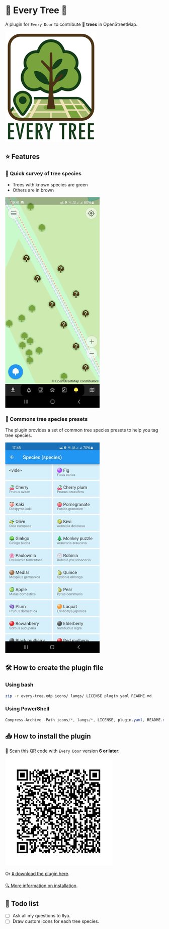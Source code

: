 # 🌳 Every Tree 🌲

A plugin for `Every Door` to contribute 🌳 **trees** in OpenStreetMap.

![Every Tree Logo](assets/every-tree-logo.png)

## ⭐ Features

### 👀 Quick survey of tree species

- Trees with known species are green
- Others are in brown

![Main](assets/main.png)

### 🍒 Commons tree species presets

The plugin provides a set of common tree species presets to help you tag tree species.

![Presets](assets/add-tree.png)

## 🛠️ How to create the plugin file

### Using bash

```bash
zip -r every-tree.edp icons/ langs/ LICENSE plugin.yaml README.md
```

### Using PowerShell

```powershell
Compress-Archive -Path icons/*, langs/*, LICENSE, plugin.yaml, README.md -DestinationPath every-tree.edp
```

## 📥 How to install the plugin

📲 Scan this QR code with `Every Door` version **6 or later**:

![QR Code](assets/qr-code.png)

Or [⬇️ download the plugin here](https://raw.githubusercontent.com/Binnette/every-tree/refs/heads/main/every-tree.edp).

[🔍 More information on installation](https://every-door.app/plugins/install/).

## 📝 Todo list
- [ ] Ask all my questions to Ilya.
- [ ] Draw custom icons for each tree species.
